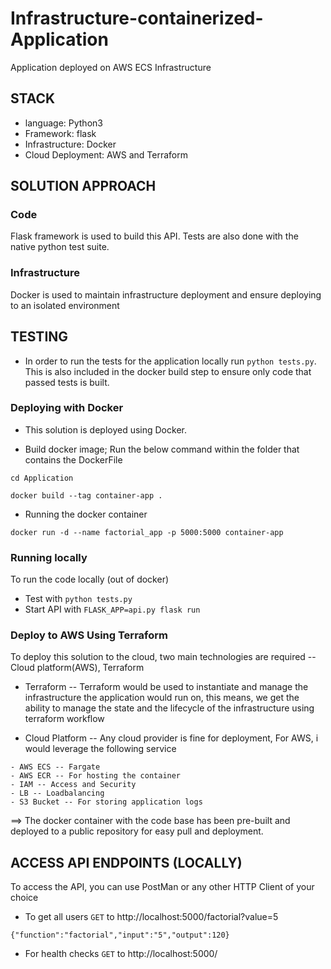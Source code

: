 # Infrastructure-containerized-Application
Application deployed on AWS ECS Infrastructure

## STACK
* language: Python3
* Framework: flask
* Infrastructure: Docker
* Cloud Deployment: AWS and Terraform

## SOLUTION APPROACH
### Code
Flask framework is used to build this API. Tests are also done with the native python test suite. 

### Infrastructure
Docker is used to maintain infrastructure deployment and ensure deploying to an isolated environment 

## TESTING
* In order to run the tests for the application locally run ```python tests.py```. This is also included in the docker build step to ensure only code that passed tests is built.


### Deploying with Docker
* This solution is deployed using Docker. 

- Build docker image; Run the below command within the folder that contains the DockerFile

```
cd Application

```

```
docker build --tag container-app .
```

- Running the docker container

```
docker run -d --name factorial_app -p 5000:5000 container-app
```

### Running locally
To run the code locally (out of docker)
* Test with ```python tests.py```
* Start API with ```FLASK_APP=api.py flask run```


### Deploy to AWS Using Terraform
To deploy this solution to the cloud, two main technologies are required -- Cloud platform(AWS), Terraform

- Terraform -- Terraform would be used to instantiate and manage the infrastructure the application would run on, this means, we get the ability to manage the state and the lifecycle of the infrastructure using terraform workflow

- Cloud Platform -- Any cloud provider is fine for deployment, For AWS, i would leverage the following service

```
- AWS ECS -- Fargate
- AWS ECR -- For hosting the container
- IAM -- Access and Security
- LB -- Loadbalancing
- S3 Bucket -- For storing application logs
```

==> The docker container with the code base has been pre-built and deployed to a public repository for easy pull and deployment.

## ACCESS API ENDPOINTS (LOCALLY)
To access the API, you can use PostMan or any other HTTP Client of your choice

* To get all users ```GET``` to http://localhost:5000/factorial?value=5

```
{"function":"factorial","input":"5","output":120}

```

* For health checks ```GET``` to http://localhost:5000/